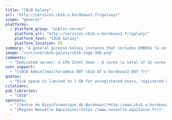 ```yaml
---
title: "CBiB Galaxy"
url: "http://services.cbib.u-bordeaux2.fr/galaxy/"
scope: "general"
platforms:
  - platform_group: "public-server"
    platform_url: "http://services.cbib.u-bordeaux2.fr/galaxy/"
    platform_text: "CBiB Galaxy"
    platform_location: FR
summary: "A general purpose Galaxy instance that includes EMBOSS (a software analysis package for molecular biology) and fibronectin (diversity analysis of synthetic libraries of a Fibronectin domain). "
image: "/src/use/cbib-galaxy/cbib-logo-300.png"
comments:
  - "Dedicated server: 4 CPU Intel Xeon - 8 cores (a total of 32 cores / 64 threads) , 128 GB RAM, 800 GB of disk space."
user_support:
  - "[CBiB Admin](mailto:admin DOT cbib AT u-bordeaux2 DOT fr)"
quotas:
  - "Disk space is limited to 1 GB for unregistered users, registered users are free to use up to 10GB (to have more space, please contact [CBiB Admin](mailto:admin DOT cbib AT u-bordeaux2 DOT fr)). The maximum file size to upload is 5 GB. FTP is not operational at this time. Data will be kept 60 days after deletion from history or library."
citations:
pub_libraries:
  - "CBIB"
sponsors:
  - "[Centre de Bioinformatique de Bordeaux](http://www.cbib.u-bordeaux2.fr/)"
  - "[Region Nouvelle Aquitaine](https://www.nouvelle-aquitaine.fr/)"
---
```

